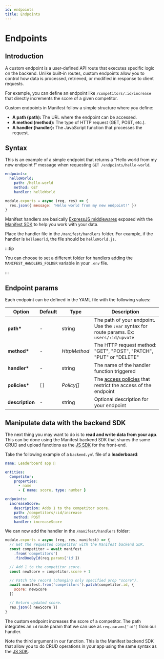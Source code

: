 ```yaml
---
id: endpoints
title: Endpoints
---
```


# Endpoints

## Introduction

A custom endpoint is a user-defined API route that executes specific logic on the backend. Unlike built-in routes, custom endpoints allow you to control how data is processed, retrieved, or modified in response to client requests.

For example, you can define an endpoint like `/competitors/:id/increase` that directly increments the score of a given competitor.

Custom endpoints in Manifest follow a simple structure where you define:

- **A path (path):** The URL where the endpoint can be accessed.
- **A method (method):** The type of HTTP request (GET, POST, etc.).
- **A handler (handler):** The JavaScript function that processes the request.

## Syntax

This is an example of a simple endpoint that returns a "Hello world from my new endpoint !" message when requesting `GET /endpoints/hello-world`.

```yaml title="manifest/backend.yml"
endpoints:
  helloWorld:
    path: /hello-world
    method: GET
    handler: helloWorld
```

```js title="manifest/handlers/helloWorld.js"
module.exports = async (req, res) => {
  res.json({ message: 'Hello world from my new endpoint!' })
}
```

Manifest handlers are basically [ExpressJS middlewares](https://expressjs.com/en/guide/using-middleware.html) exposed with the [Manifest SDK](./crud.md#using-the-javascript-sdk) to help you work with your data.

Place the handler file in the `/manifest/handlers` folder. For example, if the handler is `helloWorld`, the file should be `helloWorld.js`.

:::tip

You can choose to set a different folder for handlers adding the `MANIFEST_HANDLERS_FOLDER` variable in your `.env` file.

:::

## Endpoint params

Each endpoint can be defined in the YAML file with the following values:

| Option          | Default | Type         | Description                                                                               |
| --------------- | ------- | ------------ | ----------------------------------------------------------------------------------------- |
| **path\***      | -       | string       | The path of your endpoint. Use the `:var` syntax for route params. Ex: `users/:id/upvote` |
| **method\***    | -       | _HttpMethod_ | The HTTP request method: "GET", "POST", "PATCH", "PUT" or "DELETE"                        |
| **handler\***   | -       | string       | The name of the handler function triggered                                                |
| **policies\***  | `[]`    | _Policy[]_   | The [access policies](./auth.md#access-policies) that restrict the access of the endpoint |
| **description** | -       | string       | Optional description for your endpoint                                                    |

## Manipulate data with the backend SDK

The next thing you may want to do is to **read and write data from your app**. This can be done using the Manifest backend SDK that shares the same CRUD and upload functions as the [JS SDK](http://localhost:3000/docs/javascript-sdk) for the front-end.

Take the following example of a `backend.yml` file of a **leaderboard**:

```yaml title="manifest/backend.yml"
name: Leaderboard app 🏅

entities:
  Competitor:
    properties:
      - name
      - { name: score, type: number }

endpoints:
  increaseScore:
    description: Adds 1 to the competitor score.
    path: /competitors/:id/increase
    method: POST
    handler: increaseScore
```

We can now add the handler in the `/manifest/handlers` folder:

```js title="manifest/handlers/increaseScore.js"
module.exports = async (req, res, manifest) => {
  // Get the requested competitor with the Manifest backend SDK.
  const competitor = await manifest
    .from('competitors')
    .findOneById(req.params['id'])

  // Add 1 to the competitor score.
  const newScore = competitor.score + 1

  // Patch the record (changing only specified prop "score").
  await manifest.from('competitors').patch(competitor.id, {
    score: newScore
  })

  // Return updated score.
  res.json({ newScore })
}
```

The custom endpoint increases the score of a competitor. The path integrates an `id` route param that we can use as `req.params['id']` from our handler.

Note the third argument in our function. This is the Manifest backend SDK that allow you to do CRUD operations in your app using the same syntax as the [JS SDK](./crud.md#using-the-javascript-sdk).
